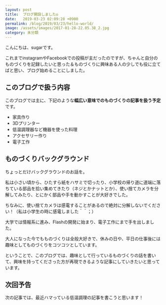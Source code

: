 ```yaml
---
layout: post
title:  ブログ開設しました◎
date:   2019-03-23 02:09:28 +0900
permalink: /blog/2019/03/23/hello-world/
image: /assets/images/2017-01-28-22.05.38_2.jpg
category: 未分類
---
```

こんにちは、sugarです。

これまでinstagramやFacebookでの投稿が主だったのですが、ちゃんと自分のものづくりを記録したいと思った＆ものづくりに興味ある人の少しでも役に立てばと思い、ブログ始めることにしました。

## このブログで扱う内容

このブログでは主に、下記のような**幅広い意味でのものづくりの記事を扱う予定**です。

- 家具作り
- 3Dプリンター
- 低温調理器など機器を使った料理
- アクセサリー作り
- 電子工作

## ものづくりバックグラウンド

ちょっとだけバックグラウンドのお話を。

私は小さい頃から、ひたすら紙をハサミで切ったり、小学校の帰り道に道端に落ちている部品を拾い集めてきたり（ネジとかナットとか）、使い捨てカメラを分解してみたり、とにかく部品や手を動かすことが大好きでした。

 ちなみに、使い捨てカメラは感電することがあるので絶対に分解しないでください！（私は小学生の時に感電しました＾＾；）

 大学では情報系に進み、Flashの開発に始まり、電子工作にまで手を出しました。

大人になった今でもものづくりは全般大好きで、休みの日や、平日の仕事後には趣味としてものづくりをコツコツとしています。

ということで、このブログでは、趣味として行っているものづくりの話を書いて、興味を持ってくださった方が再現できるような記事にしていきたいと思っています。

## 次回予告

次の記事では、最近ハマっている低温調理の記事を書こうと思います！
